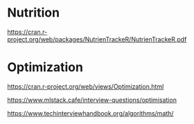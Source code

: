 # Nutrition

https://cran.r-project.org/web/packages/NutrienTrackeR/NutrienTrackeR.pdf





# Optimization 

https://cran.r-project.org/web/views/Optimization.html

https://www.mlstack.cafe/interview-questions/optimisation

https://www.techinterviewhandbook.org/algorithms/math/


